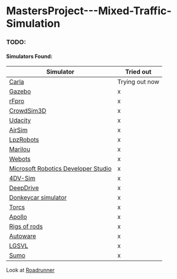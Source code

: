 # MastersProject---Mixed-Traffic-Simulation

### TODO:
#### Simulators Found:
| Simulator                             | Tried out |
|---------------------------------------|-----------|
| [Carla](https://carla.org/)           | Trying out now         |
| [Gazebo](http://gazebosim.org/)       | x         |
| [rFpro](http://www.rfpro.com/)        | x         |
| [CrowdSim3D](https://crowdsim3d.com/) | x         |
| [Udacity](https://github.com/udacity/self-driving-car-sim)|x           |
| [AirSim](https://github.com/microsoft/AirSim)|x           |
| [LpzRobots](https://github.com/georgmartius/lpzrobots)|x           |
| [Marilou](http://www.anykode.com/index.php)|x           |
|[Webots](https://www.cyberbotics.com/)|x           |
|[Microsoft Robotics Developer Studio](https://www.microsoft.com/en-us/download/details.aspx?id=29081)|x           |
|[4DV-Sim](https://www.4d-virtualiz.com/en/robotics-simulator/)|x           |
|[DeepDrive](https://deepdrive.voyage.auto/)|x           |
|[Donkeycar simulator](https://docs.donkeycar.com/guide/simulator/)  |x           |
|[Torcs](https://sourceforge.net/projects/torcs/)  |x           |
|[Apollo](https://github.com/ApolloAuto/apollo)  |x           |
|[Rigs of rods](https://www.rigsofrods.org/)  |x           |
|[Autoware](https://gitlab.com/autowarefoundation/autoware.auto/AutowareAuto)  |x           |
|[LGSVL](https://github.com/lgsvl/simulator)  |x           |
|[Sumo](https://github.com/eclipse/sumo)  |x           |





Look at [Roadrunner](https://www.mathworks.com/products/roadrunner.html)
